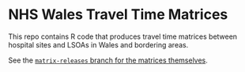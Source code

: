 # NHS Wales Travel Time Matrices

This repo contains R code that produces travel time matrices between hospital sites and LSOAs in Wales and bordering areas.

See the [`matrix-releases` branch for the matrices themselves](https://github.com/stupidpupil/nhs_wales_travel_time_matrices/tree/matrix-releases).
